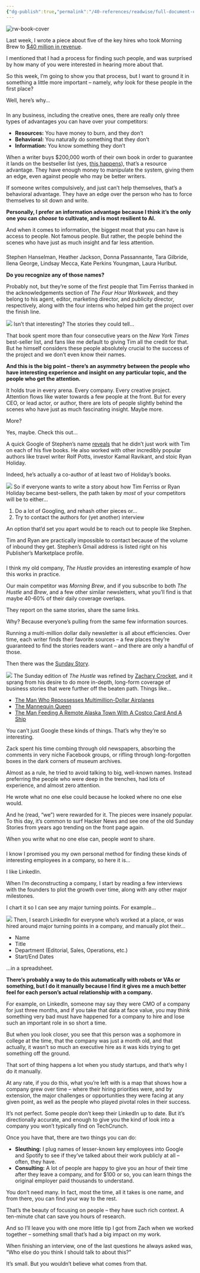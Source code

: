 ```yaml
---
{"dg-publish":true,"permalink":"/40-references/readwise/full-document-contents/how-to-write-stuff-no-one-else-can/","tags":["rw/articles"]}
---
```


![rw-book-cover](https://content.cardus.ca/assets/uploads/documents/2863.large.jpg)

Last week, I wrote a piece about five of the key hires who took Morning Brew to [$40 million in revenue](https://thewritetoroam.com/2024/02/five-key-hires-that-took-morning-brew-to-40m).

I mentioned that I had a process for finding such people, and was surprised by how many of you were interested in hearing more about that.

So this week, I’m going to show you that process, but I want to ground it in something a little more important – namely, *why* look for these people in the first place?

Well, here’s why…

###

In any business, including the creative ones, there are really only three types of advantages you can have over your competitors:

* **Resources:** You have money to burn, and they don’t
* **Behavioral:** You naturally do something that they don’t
* **Information:** You know something they don’t

When a writer buys $200,000 worth of their own book in order to guarantee it lands on the bestseller list (yes, [this happens](https://flight.beehiiv.net/v2/clicks/eyJhbGciOiJIUzI1NiIsInR5cCI6IkpXVCJ9.eyJ1cmwiOiJodHRwczovL3d3dy5mb3JiZXMuY29tL3NpdGVzL2plZmZiZXJjb3ZpY2kvMjAxMy8wMi8yMi9oZXJlcy1ob3cteW91LWJ1eS15b3VyLXdheS1vbnRvLXRoZS1uZXcteW9yay10aW1lcy1iZXN0c2VsbGVycy1saXN0Lz9zaD0zMjY0YzM2ZDNhN2IiLCJwb3N0X2lkIjoiMTViMjg4NmQtZDBlMS00NjU3LTlkZjEtMzE3YjgxYzFlYTk2IiwicHVibGljYXRpb25faWQiOiI3OGE3MDUwNy04ZWY3LTRjYzUtOWEyNC02OTlkNGY5MTZmNTYiLCJ2aXNpdF90b2tlbiI6IjkxMGFiZjljLWRjOGUtNDU4MC1hMzVkLWU0NjUzYmI4MmQ3OCIsImlhdCI6MTcwNzUwMzc4OCwiaXNzIjoib3JjaGlkIn0.qAYnT6snfznnm28CqBNtrh68p30hwwRFk4X-FX7VJ7s)), that’s a resource advantage. They have enough money to manipulate the system, giving them an edge, even against people who may be better writers.

If someone writes compulsively, and just can’t help themselves, that’s a behavioral advantage. They have an edge over the person who has to force themselves to sit down and write.

**Personally, I prefer an information advantage because I think it’s the only one you can** ***choose*** **to cultivate, and is most resilient to AI.**

And when it comes to information, the biggest moat that you can have is access to people. Not famous people. But rather, the people behind the scenes who have just as much insight and far less attention.

###

Stephen Hanselman, Heather Jackson, Donna Passannante, Tara Gilbride, Ilena George, Lindsay Mecca, Kate Perkins Youngman, Laura Hurlbut.

**Do you recognize any of those names?**

Probably not, but they’re some of the first people that Tim Ferriss thanked in the acknowledgements section of *The Four Hour Workweek*, and they belong to his agent, editor, marketing director, and publicity director, respectively, along with the four interns who helped him get the project over the finish line.

![](https://i0.wp.com/thewritetoroam.com/wp-content/uploads/2024/02/GUEST_06781cb0-796e-4d7f-a499-2a261c53a965.jpeg?w=488&ssl=1)
Isn’t that interesting? The stories they could tell…

That book spent more than four consecutive years on the *New York Times* best-seller list, and fans like me default to giving Tim all the credit for that. But he himself considers these people absolutely crucial to the success of the project and we don’t even know their names.

**And this is the big point – there’s an asymmetry between the people who have interesting experience and insight on any particular topic, and the people who get the attention.**

It holds true in every arena. Every company. Every creative project. Attention flows like water towards a few people at the front. But for every CEO, or lead actor, or author, there are lots of people slightly behind the scenes who have just as much fascinating insight. Maybe more.

More?

Yes, maybe. Check this out…

A quick Google of Stephen’s name [reveals](https://flight.beehiiv.net/v2/clicks/eyJhbGciOiJIUzI1NiIsInR5cCI6IkpXVCJ9.eyJ1cmwiOiJodHRwczovL3d3dy5wdWJsaXNoZXJzbWFya2V0cGxhY2UuY29tL21lbWJlcnMvc3doYW5zZWxtYS8iLCJwb3N0X2lkIjoiMTViMjg4NmQtZDBlMS00NjU3LTlkZjEtMzE3YjgxYzFlYTk2IiwicHVibGljYXRpb25faWQiOiI3OGE3MDUwNy04ZWY3LTRjYzUtOWEyNC02OTlkNGY5MTZmNTYiLCJ2aXNpdF90b2tlbiI6IjkxMGFiZjljLWRjOGUtNDU4MC1hMzVkLWU0NjUzYmI4MmQ3OCIsImlhdCI6MTcwNzUwMzc4OCwiaXNzIjoib3JjaGlkIn0.MyLJvTccgccNBVjMB66M3HOHgiL9p1pnfUlAMMN5Fis) that he didn’t just work with Tim on each of his five books. He also worked with other incredibly popular authors like travel writer Rolf Potts, investor Kamal Ravikant, and stoic Ryan Holiday.

Indeed, he’s actually a co-author of at least two of Holiday’s books.

![](https://i0.wp.com/thewritetoroam.com/wp-content/uploads/2024/02/Article-Images-10.png?w=960&ssl=1)
So if everyone wants to write a story about how Tim Ferriss or Ryan Holiday became best-sellers, the path taken by *most* of your competitors will be to either…

1. Do a lot of Googling, and rehash other pieces or…
2. Try to contact the authors for (yet another) interview

An option that’d set you apart would be to reach out to people like Stephen.

Tim and Ryan are practically impossible to contact because of the volume of inbound they get. Stephen’s Gmail address is listed right on his Publisher’s Marketplace profile.

###

I think my old company, *The Hustle* provides an interesting example of how this works in practice.

Our main competitor was *Morning Brew*, and if you subscribe to both *The Hustle* and *Brew*, and a few other similar newsletters, what you’ll find is that maybe 40-60% of their daily coverage overlaps.

They report on the same stories, share the same links.

Why? Because everyone’s pulling from the same few information sources.

Running a multi-million dollar daily newsletter is all about efficiencies. Over time, each writer finds their favorite sources – a few places they’re guaranteed to find the stories readers want – and there are only a handful of those.

Then there was the [Sunday Story](https://flight.beehiiv.net/v2/clicks/eyJhbGciOiJIUzI1NiIsInR5cCI6IkpXVCJ9.eyJ1cmwiOiJodHRwczovL3RoZWh1c3RsZS5jby9zdG9yaWVzL3BhZ2UvMTAvIiwicG9zdF9pZCI6IjE1YjI4ODZkLWQwZTEtNDY1Ny05ZGYxLTMxN2I4MWMxZWE5NiIsInB1YmxpY2F0aW9uX2lkIjoiNzhhNzA1MDctOGVmNy00Y2M1LTlhMjQtNjk5ZDRmOTE2ZjU2IiwidmlzaXRfdG9rZW4iOiI5MTBhYmY5Yy1kYzhlLTQ1ODAtYTM1ZC1lNDY1M2JiODJkNzgiLCJpYXQiOjE3MDc1MDM3ODgsImlzcyI6Im9yY2hpZCJ9.guXToLhCGbR_GJlIK6KVL_AL5oOm2S-pARjoqtWxfRQ).

![](https://i0.wp.com/thewritetoroam.com/wp-content/uploads/2024/02/header-1-1.gif?resize=600%2C450&ssl=1)
The Sunday edition of *The Hustle* was refined by [Zachary Crocket](https://flight.beehiiv.net/v2/clicks/eyJhbGciOiJIUzI1NiIsInR5cCI6IkpXVCJ9.eyJ1cmwiOiJodHRwczovL3R3aXR0ZXIuY29tL3p6Y3JvY2tldHQiLCJwb3N0X2lkIjoiMTViMjg4NmQtZDBlMS00NjU3LTlkZjEtMzE3YjgxYzFlYTk2IiwicHVibGljYXRpb25faWQiOiI3OGE3MDUwNy04ZWY3LTRjYzUtOWEyNC02OTlkNGY5MTZmNTYiLCJ2aXNpdF90b2tlbiI6IjkxMGFiZjljLWRjOGUtNDU4MC1hMzVkLWU0NjUzYmI4MmQ3OCIsImlhdCI6MTcwNzUwMzc4OCwiaXNzIjoib3JjaGlkIn0.JrHjJMipMKjGyTzFWz3c2hH-slYUG_el3i56C5cy-YY), and it sprang from his desire to do more in-depth, long-form coverage of business stories that were further off the beaten path. Things like…

* [The Man Who Repossesses Multimillion-Dollar Airplanes](https://flight.beehiiv.net/v2/clicks/eyJhbGciOiJIUzI1NiIsInR5cCI6IkpXVCJ9.eyJ1cmwiOiJodHRwczovL3RoZWh1c3RsZS5jby9haXJwbGFuZS1yZXBvc3Nlc3Npb24vIiwicG9zdF9pZCI6IjE1YjI4ODZkLWQwZTEtNDY1Ny05ZGYxLTMxN2I4MWMxZWE5NiIsInB1YmxpY2F0aW9uX2lkIjoiNzhhNzA1MDctOGVmNy00Y2M1LTlhMjQtNjk5ZDRmOTE2ZjU2IiwidmlzaXRfdG9rZW4iOiI5MTBhYmY5Yy1kYzhlLTQ1ODAtYTM1ZC1lNDY1M2JiODJkNzgiLCJpYXQiOjE3MDc1MDM3ODgsImlzcyI6Im9yY2hpZCJ9.HIl73ewEBa4Maf1c9_i1VcmF0aEFrEpoGq2Fu9y8QNw)
* [The Mannequin Queen](https://flight.beehiiv.net/v2/clicks/eyJhbGciOiJIUzI1NiIsInR5cCI6IkpXVCJ9.eyJ1cmwiOiJodHRwczovL3RoZWh1c3RsZS5jby90aGUtbWFubmVxdWluLXF1ZWVuLWhvdy1vbmUtd29tYW4tYnVpbHQtYS1idXNpbmVzcy1vdXQtb2YtcmV0YWlsZXJzLXRyYXNoLyIsInBvc3RfaWQiOiIxNWIyODg2ZC1kMGUxLTQ2NTctOWRmMS0zMTdiODFjMWVhOTYiLCJwdWJsaWNhdGlvbl9pZCI6Ijc4YTcwNTA3LThlZjctNGNjNS05YTI0LTY5OWQ0ZjkxNmY1NiIsInZpc2l0X3Rva2VuIjoiOTEwYWJmOWMtZGM4ZS00NTgwLWEzNWQtZTQ2NTNiYjgyZDc4IiwiaWF0IjoxNzA3NTAzNzg4LCJpc3MiOiJvcmNoaWQifQ.TP0bi6vEfW2oXOqVNdEq_Z_vXsI-ZMfcBnlym7PfW70)
* [The Man Feeding A Remote Alaska Town With A Costco Card And A Ship](https://flight.beehiiv.net/v2/clicks/eyJhbGciOiJIUzI1NiIsInR5cCI6IkpXVCJ9.eyJ1cmwiOiJodHRwczovL3RoZWh1c3RsZS5jby90aGUtbWFuLWZlZWRpbmctYS1yZW1vdGUtYWxhc2thLXRvd24td2l0aC1hLWNvc3Rjby1jYXJkLWFuZC1hLXNoaXAvIiwicG9zdF9pZCI6IjE1YjI4ODZkLWQwZTEtNDY1Ny05ZGYxLTMxN2I4MWMxZWE5NiIsInB1YmxpY2F0aW9uX2lkIjoiNzhhNzA1MDctOGVmNy00Y2M1LTlhMjQtNjk5ZDRmOTE2ZjU2IiwidmlzaXRfdG9rZW4iOiI5MTBhYmY5Yy1kYzhlLTQ1ODAtYTM1ZC1lNDY1M2JiODJkNzgiLCJpYXQiOjE3MDc1MDM3ODgsImlzcyI6Im9yY2hpZCJ9.9Rj1NI8-wOadOtG9m9Pdp9mMM1cWda_7H-gx9fLcQ00)

You can’t just Google these kinds of things. That’s why they’re so interesting.

Zack spent his time combing through old newspapers, absorbing the comments in very niche Facebook groups, or rifling through long-forgotten boxes in the dark corners of museum archives.

Almost as a rule, he tried to avoid talking to big, well-known names. Instead preferring the people who were deep in the trenches, had lots of experience, and almost zero attention.

He wrote what no one else could because he looked where no one else would.

And he (read, “we”) were rewarded for it. The pieces were insanely popular. To this day, it’s common to surf Hacker News and see one of the old Sunday Stories from years ago trending on the front page again.

When you write what no one else can, people *want* to share.

###

I know I promised you my own personal method for finding these kinds of interesting employees in a company, so here it is…

I like LinkedIn.

When I’m deconstructing a company, I start by reading a few interviews with the founders to plot the growth over time, along with any other major milestones.

I chart it so I can see any major turning points. For example…

![](https://i0.wp.com/thewritetoroam.com/wp-content/uploads/2024/02/Morning-Brew-Subscriber-and-Revenue-Milestones.png?w=600&ssl=1)
Then, I search LinkedIn for everyone who’s worked at a place, or was hired around major turning points in a company, and manually plot their…

* Name
* Title
* Department (Editorial, Sales, Operations, etc.)
* Start/End Dates

…in a spreadsheet.

**There’s probably a way to do this automatically with robots or VAs or something, but I do it manually because I find it gives me a much better feel for each person’s actual relationship with a company.**

For example, on LinkedIn, someone may say they were CMO of a company for just three months, and if you take that data at face value, you may think something very bad must have happened for a company to hire and lose such an important role in so short a time.

But when you look closer, you see that this person was a sophomore in college at the time, that the company was just a month old, and that actually, it wasn’t so much an executive hire as it was kids trying to get something off the ground.

That sort of thing happens a lot when you study startups, and that’s why I do it manually.

At any rate, if you do this, what you’re left with is a map that shows how a company grew over time – where their hiring priorities were, and by extension, the major challenges or opportunities they were facing at any given point, as well as the people who played pivotal roles in their success.

It’s not perfect. Some people don’t keep their LinkedIn up to date. But it’s directionally accurate, and enough to give you the kind of look into a company you won’t typically find on TechCrunch.

Once you have that, there are two things you can do:

* **Sleuthing:** I plug names of lesser-known key employees into Google and Spotify to see if they’ve talked about their work publicly at all – often, they have.
* **Consulting:** A lot of people are happy to give you an hour of their time after they leave a company, and for $100 or so, you can learn things the original employer paid thousands to understand.

You don’t need many. In fact, most the time, all it takes is one name, and from there, you can find your way to the rest.

That’s the beauty of focusing on people – they have such rich context. A ten-minute chat can save you hours of research.

And so I’ll leave you with one more little tip I got from Zach when we worked together – something small that’s had a big impact on my work.

When finishing an interview, one of the last questions he always asked was, “Who else do you think I should talk to about this?”

It’s small. But you wouldn’t believe what comes from that.
